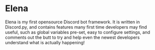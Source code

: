 # Elena

Elena is my first opensource Discord bot framework. It is written in Discord.py, and contains features many first time developers may find useful, such as global variables pre-set, easy to configure settings, and comments
out the butt to try and help even the newest developers understand what is actually happening!